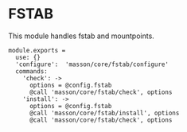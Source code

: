 
# FSTAB

This module handles fstab and mountpoints.

    module.exports =
      use: {}
      'configure':  'masson/core/fstab/configure'
      commands:
        'check': ->
          options = @config.fstab
          @call 'masson/core/fstab/check', options
        'install': ->
          options = @config.fstab
          @call 'masson/core/fstab/install', options
          @call 'masson/core/fstab/check', options
